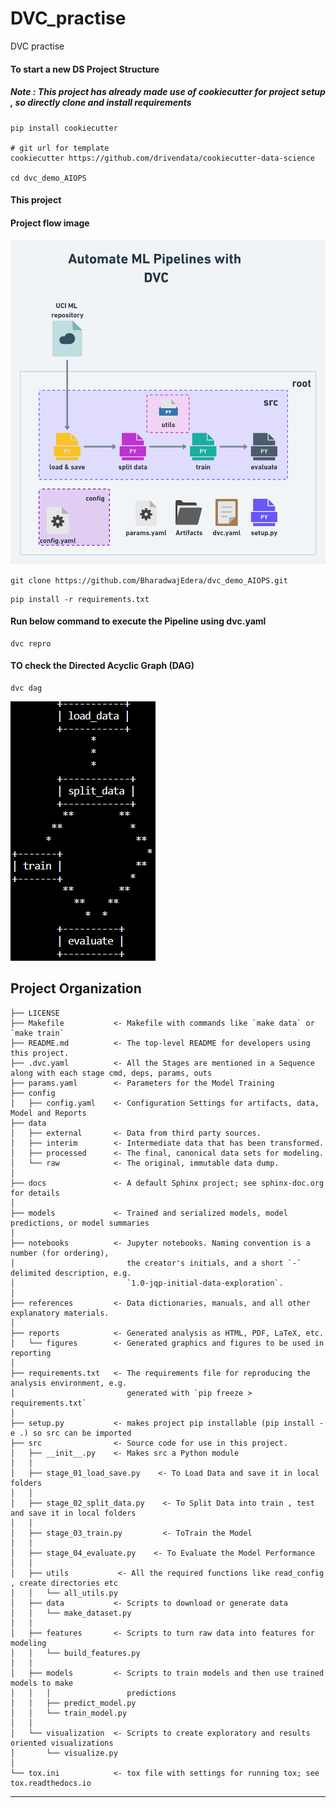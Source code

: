 DVC_practise
==============================

DVC practise

#### To start a new DS Project Structure
##### Note : This project has already made use of cookiecutter for project setup , so directly clone and install requirements
```
pip install cookiecutter

# git url for template
cookiecutter https://github.com/drivendata/cookiecutter-data-science

cd dvc_demo_AIOPS
```

#### This project 

#### Project flow image
![alt text](./reports/ProcessFlowPipeline.png)

```
git clone https://github.com/BharadwajEdera/dvc_demo_AIOPS.git
```
```
pip install -r requirements.txt
```
#### Run below command to execute the Pipeline using dvc.yaml
```
dvc repro
```

#### TO check the Directed Acyclic Graph (DAG)
```
dvc dag
```
![alt text](./reports/dag.png)

Project Organization
------------

    ├── LICENSE
    ├── Makefile           <- Makefile with commands like `make data` or `make train`
    ├── README.md          <- The top-level README for developers using this project.   
    ├── .dvc.yaml          <- All the Stages are mentioned in a Sequence along with each stage cmd, deps, params, outs
    ├── params.yaml        <- Parameters for the Model Training
    ├── config
    │   ├── config.yaml    <- Configuration Settings for artifacts, data, Model and Reports 
    ├── data
    │   ├── external       <- Data from third party sources.
    │   ├── interim        <- Intermediate data that has been transformed.
    │   ├── processed      <- The final, canonical data sets for modeling.
    │   └── raw            <- The original, immutable data dump.
    │
    ├── docs               <- A default Sphinx project; see sphinx-doc.org for details
    │
    ├── models             <- Trained and serialized models, model predictions, or model summaries
    │
    ├── notebooks          <- Jupyter notebooks. Naming convention is a number (for ordering),
    │                         the creator's initials, and a short `-` delimited description, e.g.
    │                         `1.0-jqp-initial-data-exploration`.
    │
    ├── references         <- Data dictionaries, manuals, and all other explanatory materials.
    │
    ├── reports            <- Generated analysis as HTML, PDF, LaTeX, etc.
    │   └── figures        <- Generated graphics and figures to be used in reporting
    │
    ├── requirements.txt   <- The requirements file for reproducing the analysis environment, e.g.
    │                         generated with `pip freeze > requirements.txt`
    │
    ├── setup.py           <- makes project pip installable (pip install -e .) so src can be imported
    ├── src                <- Source code for use in this project.
    │   ├── __init__.py    <- Makes src a Python module
    │   │
    │   ├── stage_01_load_save.py    <- To Load Data and save it in local folders
    │   │
    │   ├── stage_02_split_data.py    <- To Split Data into train , test and save it in local folders
    │   │
    │   ├── stage_03_train.py         <- ToTrain the Model
    │   │
    │   ├── stage_04_evaluate.py    <- To Evaluate the Model Performance
    │   │
    │   ├── utils           <- All the required functions like read_config , create directories etc
    │   │   └── all_utils.py
    │   ├── data           <- Scripts to download or generate data
    │   │   └── make_dataset.py
    │   │
    │   ├── features       <- Scripts to turn raw data into features for modeling
    │   │   └── build_features.py
    │   │
    │   ├── models         <- Scripts to train models and then use trained models to make
    │   │   │                 predictions
    │   │   ├── predict_model.py
    │   │   └── train_model.py
    │   │
    │   └── visualization  <- Scripts to create exploratory and results oriented visualizations
    │       └── visualize.py
    │
    └── tox.ini            <- tox file with settings for running tox; see tox.readthedocs.io


--------


